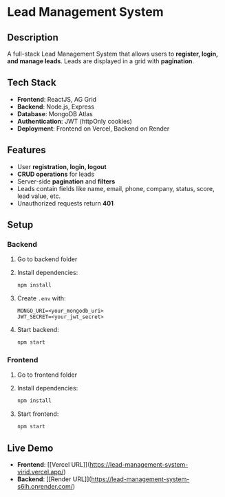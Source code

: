 
# Lead Management System

## Description

A full-stack Lead Management System that allows users to **register, login, and manage leads**.
Leads are displayed in a grid with **pagination**.

## Tech Stack

* **Frontend**: ReactJS, AG Grid
* **Backend**: Node.js, Express
* **Database**: MongoDB Atlas
* **Authentication**: JWT (httpOnly cookies)
* **Deployment**: Frontend on Vercel, Backend on Render

## Features

* User **registration, login, logout**
* **CRUD operations** for leads
* Server-side **pagination** and **filters**
* Leads contain fields like name, email, phone, company, status, score, lead value, etc.
* Unauthorized requests return **401**

## Setup

### Backend

1. Go to backend folder
2. Install dependencies:

   ```bash
   npm install
   ```
3. Create `.env` with:

   ```
   MONGO_URI=<your_mongodb_uri>
   JWT_SECRET=<your_jwt_secret>
   ```
4. Start backend:

   ```bash
   npm start
   ```

### Frontend

1. Go to frontend folder
2. Install dependencies:

   ```bash
   npm install
   ```
3. Start frontend:

   ```bash
   npm start
   ```

## Live Demo

* **Frontend**: \[[Vercel URL]](https://lead-management-system-virid.vercel.app/)
* **Backend**: \[[Render URL]](https://lead-management-system-s6lh.onrender.com/)

